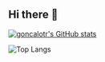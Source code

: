 ## Hi there 👋
[![goncalotr's GitHub stats](https://github-readme-stats.vercel.app/api?username=goncalotr&theme=dark)](https://github.com/goncalotr/github-readme-stats)


![Top Langs](https://github-readme-stats.vercel.app/api/top-langs/?username=goncalotr&layout=compact&&theme=dark)

<!--
**goncalotr/goncalotr** is a ✨ _special_ ✨ repository because its `README.md` (this file) appears on your GitHub profile.

Here are some ideas to get you started:

- 🔭 I’m currently working on ...
- 🌱 I’m currently learning ...
- 👯 I’m looking to collaborate on ...
- 🤔 I’m looking for help with ...
- 💬 Ask me about ...
- 📫 How to reach me: ...
- 😄 Pronouns: ...
- ⚡ Fun fact: ...
-->
